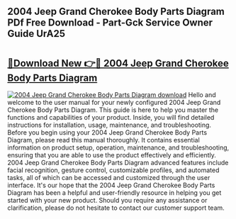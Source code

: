 ## 2004 Jeep Grand Cherokee Body Parts Diagram PDf Free Download - Part-Gck Service Owner Guide UrA25

# <h2><a href="http://dfktuu.blite.top/?on=2004+Jeep+Grand+Cherokee+Body+Parts+Diagram">🔗Download New 👉🔴 2004 Jeep Grand Cherokee Body Parts Diagram</a></h2>

[![2004 Jeep Grand Cherokee Body Parts Diagram download](https://i.imgur.com/lujVjoI.png)](http://dfktuu.blite.top/?on=2004+Jeep+Grand+Cherokee+Body+Parts+Diagram)
Hello and welcome to the user manual for your newly configured 2004 Jeep Grand Cherokee Body Parts Diagram. This guide is here to help you master the functions and capabilities of your product. Inside, you will find detailed instructions for installation, usage, maintenance, and troubleshooting. Before you begin using your 2004 Jeep Grand Cherokee Body Parts Diagram, please read this manual thoroughly. It contains essential information on product setup, operation, maintenance, and troubleshooting, ensuring that you are able to use the product effectively and efficiently. 2004 Jeep Grand Cherokee Body Parts Diagram advanced features include facial recognition, gesture control, customizable profiles, and automated tasks, all of which can be accessed and customized through the user interface. It's our hope that the 2004 Jeep Grand Cherokee Body Parts Diagram has been a helpful and user-friendly resource in helping you get started with your new product. Should you require any assistance or clarification, please do not hesitate to contact our customer support team.
